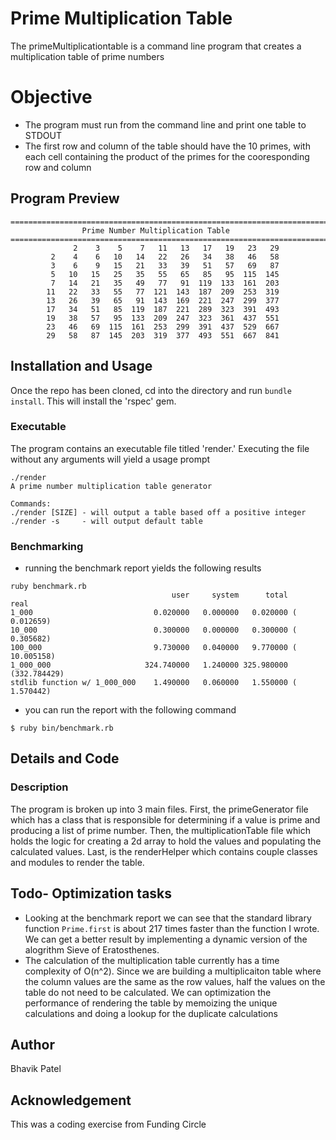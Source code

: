 # Prime Multiplication Table
The primeMultiplicationtable is a command line program that creates a multiplication table of prime numbers

# Objective
- The program must run from the command line and print one table to STDOUT
- The first row and column of the table should have the 10 primes, with each cell containing
the product of the primes for the cooresponding row and column

## Program Preview
```zch
===========================================================================
                Prime Number Multiplication Table
===========================================================================
              2    3    5    7   11   13   17   19   23   29
         2    4    6   10   14   22   26   34   38   46   58
         3    6    9   15   21   33   39   51   57   69   87
         5   10   15   25   35   55   65   85   95  115  145
         7   14   21   35   49   77   91  119  133  161  203
        11   22   33   55   77  121  143  187  209  253  319
        13   26   39   65   91  143  169  221  247  299  377
        17   34   51   85  119  187  221  289  323  391  493
        19   38   57   95  133  209  247  323  361  437  551
        23   46   69  115  161  253  299  391  437  529  667
        29   58   87  145  203  319  377  493  551  667  841
 ````

## Installation and Usage
Once the repo has been cloned, cd into the directory and run `bundle install`. This will install the 'rspec' gem.

### Executable
The program contains an executable file titled 'render.' Executing the file without any arguments will yield a usage prompt

```zch
./render
A prime number multiplication table generator

Commands:
./render [SIZE] - will output a table based off a positive integer
./render -s     - will output default table
````

### Benchmarking

- running the benchmark report yields the following results 

```zch
ruby benchmark.rb
                                    user     system      total        real
1_000                           0.020000   0.000000   0.020000 (  0.012659)
10_000                          0.300000   0.000000   0.300000 (  0.305682)
100_000                         9.730000   0.040000   9.770000 ( 10.005158)
1_000_000                     324.740000   1.240000 325.980000 (332.784429)
stdlib function w/ 1_000_000    1.490000   0.060000   1.550000 (  1.570442)
````

- you can run the report with the following command

```zch
$ ruby bin/benchmark.rb
```

## Details and Code
### Description
The program is broken up into 3 main files. First, the primeGenerator file which has a class that is responsible for determining if a value is prime and producing a list of prime number. Then, the multiplicationTable file which holds the logic for creating a 2d array to hold the values and populating the calculated values. Last, is the renderHelper which contains couple classes and modules to render the table.


## Todo- Optimization tasks
- Looking at the benchmark report we can see that the standard library function `Prime.first` is about 217 times faster than the function I wrote. We can get a better result by implementing a dynamic version of the alogrithm Sieve of Eratosthenes.
- The calculation of the multiplication table currently has a time complexity of O(n^2). Since we are building a multiplicaiton table where the column values are the same as the row values, half the values on the table do not need to be calculated. We can optimization the performance of rendering the table by memoizing the unique calculations and doing a lookup for the duplicate calculations

## Author
Bhavik Patel

## Acknowledgement 
This was a coding exercise from Funding Circle
